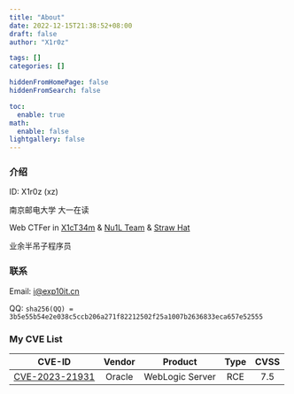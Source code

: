 ```yaml
---
title: "About"
date: 2022-12-15T21:38:52+08:00
draft: false
author: "X1r0z"

tags: []
categories: []

hiddenFromHomePage: false
hiddenFromSearch: false

toc:
  enable: true
math:
  enable: false
lightgallery: false
---
```


### 介绍

ID: X1r0z (xz)

南京邮电大学 大一在读

Web CTFer in [X1cT34m](https://ctf.njupt.edu.cn/) & [Nu1L Team](https://www.nu1l.com/) & [Straw Hat](https://strawhat.team/)

业余半吊子程序员

### 联系

Email: [i@exp10it.cn](mailto:i@exp10it.cn)

QQ: `sha256(QQ) = 3b5e55b54e2e038c5ccb206a271f82212502f25a1007b2636833eca657e52555`

### My CVE List

| CVE-ID | Vendor | Product | Type | CVSS |
| :----: | :----: | :----: | :----: | :----: |
| [CVE-2023-21931](https://www.oracle.com/security-alerts/cpuapr2023.html) | Oracle | WebLogic Server | RCE | 7.5 |
